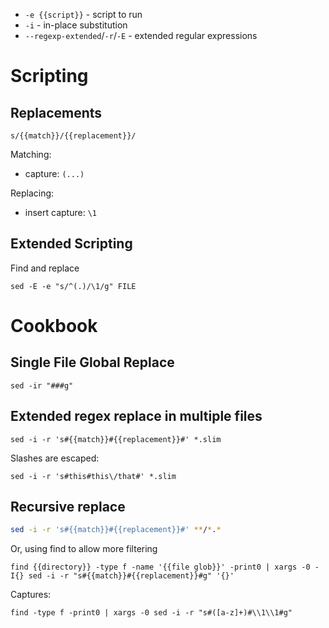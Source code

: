 * `-e {{script}}` - script to run
* `-i` - in-place substitution
* `--regexp-extended`/`-r`/`-E` - extended regular expressions

# Scripting

## Replacements

`s/{{match}}/{{replacement}}/`

Matching:

* capture: `(...)`

Replacing:

* insert capture: `\1`

## Extended Scripting

Find and replace

```
sed -E -e "s/^(.)/\1/g" FILE
```

# Cookbook

## Single File Global Replace

```
sed -ir "###g"
```

## Extended regex replace in multiple files

```
sed -i -r 's#{{match}}#{{replacement}}#' *.slim
```

Slashes are escaped:

```
sed -i -r 's#this#this\/that#' *.slim
```

## Recursive replace

```sh
sed -i -r 's#{{match}}#{{replacement}}#' **/*.*
```

Or, using find to allow more filtering

```
find {{directory}} -type f -name '{{file glob}}' -print0 | xargs -0 -I{} sed -i -r "s#{{match}}#{{replacement}}#g" '{}'
```

Captures:

```
find -type f -print0 | xargs -0 sed -i -r "s#([a-z]+)#\\1\\1#g"
```
